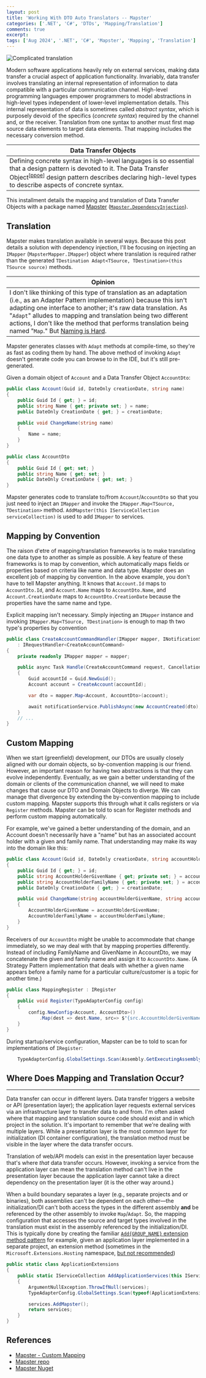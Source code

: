 ```yaml
---
layout: post
title: 'Working With DTO Auto Translators -- Mapster'
categories: ['.NET', 'C#', 'DTOs', 'Mapping/Translation']
comments: true
excerpt: 
tags: ['Aug 2024', '.NET', 'C#', 'Mapster', 'Mapping', 'Translation']
---
```

![Complicated translation](../assets/mapping-translation.png)

<!-- Mapping/Translation series intro boilerplate -->
Modern software applications heavily rely on external services, making data transfer a crucial aspect of application functionality. Invariably, data transfer involves translating an internal representation of information to data compatible with a particular communication channel. High-level programming languages empower programmers to model abstractions in high-level types independent of lower-level implementation details. This internal representation of data is sometimes called _abstract syntax_, which is purposely devoid of the specifics (_concrete syntax_) required by the channel and, or the receiver. Translation from one syntax to another must first map source data elements to target data elements. That mapping includes the necessary conversion method.

<!-- Data Transfer Object boilerplate pull quote/box copy -->
|Data Transfer Objects|
|---|
|Defining concrete syntax in high-level languages is so essential that a design pattern is devoted to it. The Data Transfer Object<sup>\[[ppoe]\]</sup> design pattern describes declaring high-level types to describe aspects of concrete syntax.|

This installment details the mapping and translation of Data Transfer Objects with a package named [Mapster][mapster-git] ([`Mapster.DependencyInjection`][mapster-nuget]).

## Translation

Mapster makes translation available in several ways. Because this post details a solution with dependency injection, I'll be focusing on injecting an `IMapper` (`MapsterMapper.IMapper`) object where translation is required rather than the generated `TDestination Adapt<TSource, TDestination>(this TSource source)` methods.

|Opinion|
|---|
|I don't like thinking of this type of translation as an adaptation (i.e., as an Adapter Pattern implementation) because this isn't adapting one interface to another; it's raw data translation. As "`Adapt`" alludes to mapping and translation being two different actions, I don't like the method that performs translation being named "`Map`." But [Naming is Hard][naming-things].|

Mapster generates classes with `Adapt` methods at compile-time, so they're as fast as coding them by hand. The above method of invoking `Adapt` doesn't generate code you can browse to in the IDE, but it's still pre-generated.

Given a domain object of `Account` and a Data Transfer Object `AccountDto`:

```csharp
public class Account(Guid id, DateOnly creationDate, string name)
{
	public Guid Id { get; } = id;
	public string Name { get; private set; } = name;
	public DateOnly CreationDate { get; } = creationDate;

	public void ChangeName(string name)
	{
		Name = name;
	}
}
```
```csharp
public class AccountDto
{
	public Guid Id { get; set; }
	public string Name { get; set; }
	public DateOnly CreationDate { get; set; }
}
```

Mapster generates code to translate to/from `Account`/`AccountDto` so that you just need to inject an `IMapper` and invoke the `IMapper.Map<TSource, TDestination>` method. `AddMapster(this IServiceCollection serviceCollection)` is used to add `IMapper` to services.

## Mapping by Convention

The raison d'etre of mapping/translation frameworks is to make translating one data type to another as simple as possible. A key feature of these frameworks is to map by convention, which automatically maps fields or properties based on criteria like name and data type. Mapster does an excellent job of mapping by convention. In the above example, you don't have to tell Mapster anything. It knows that `Account.Id` maps to `AccountDto.Id`, and `Account.Name` maps to `AccountDto.Name`, and `Account.CreationDate` maps to `AccountDto.CreationDate` because the properties have the same name and type.

Explicit mapping isn't necessary. Simply injecting an `IMapper` instance and invoking `IMapper.Map<TSource, TDestination>` is enough to map th two type's properties by convention

```csharp
public class CreateAccountCommandHandler(IMapper mapper, INotificationService notificationService)
	: IRequestHandler<CreateAccountCommand>
{
	private readonly IMapper mapper = mapper;

	public async Task Handle(CreateAccountCommand request, CancellationToken cancellationToken)
	{
		Guid accountId = Guid.NewGuid();
		Account account = CreateAccount(accountId);

		var dto = mapper.Map<Account, AccountDto>(account);

		await notificationService.PublishAsync(new AccountCreated(dto), cancellationToken);
	}
    // ...
}
```

## Custom Mapping
When we start (greenfield) development, our DTOs are usually closely aligned with our domain objects, so by-convention mapping is our friend. However, an important reason for having two abstractions is that they can evolve independently. Eventually, as we gain a better understanding of the domain or clients of the communication channel, we will need to make changes that cause our DTO and Domain Objects to diverge. We can manage that divergence by extending the by-convention mapping to include custom mapping. Mapster supports this through what it calls registers or via `Register` methods. Mapster can be told to scan for Register methods and perform custom mapping automatically.

For example, we've gained a better understanding of the domain, and an Account doesn't necessarily have a "name" but has an associated account holder with a given and family name. That understanding may make its way into the domain like this:

```csharp
public class Account(Guid id, DateOnly creationDate, string accountHolderGivenName, string accountHolderFamilyName)
{
	public Guid Id { get; } = id;
	public string AccountHolderGivenName { get; private set; } = accountHolderGivenName;
	public string AccountHolderFamilyName { get; private set; } = accountHolderFamilyName;
	public DateOnly CreationDate { get; } = creationDate;

	public void ChangeName(string accountHolderGivenName, string accountHolderFamilyName)
	{
		AccountHolderGivenName = accountHolderGivenName;
		AccountHolderFamilyName = accountHolderFamilyName;
	}
}
```

Receivers of our `AccountDto` might be unable to accommodate that change immediately, so we may deal with that by mapping properties differently. Instead of including FamilyName and GivenName in AccountDto, we may concatenate the given and family name and assign it to `AccountDto.Name`. (A Strategy Pattern implementation that deals with whether a given name appears before a family name for a particular culture/customer is a topic for another time.)

```csharp
public class MappingRegister : IRegister
{
	public void Register(TypeAdapterConfig config)
	{
		config.NewConfig<Account, AccountDto>()
			.Map(dest => dest.Name, src=> $"{src.AccountHolderGivenName} {src.AccountHolderFamilyName}");
	}
}
```

During startup/service configuration, Mapster can be to told to scan for implementations of `IRegister`:

```csharp
	TypeAdapterConfig.GlobalSettings.Scan(Assembly.GetExecutingAssembly());
```

## Where Does Mapping and Translation Occur?
****
Data transfer can occur in different layers. Data transfer triggers a website or API (presentation layer); the application layer requests external services via an infrastructure layer to transfer data to and from. I'm often asked where that mapping and translation source code should exist and in which project in the solution. It's important to remember that we're dealing with multiple layers. While a presentation layer is the most common layer for initialization (DI container configuration), the translation method must be visible in the layer where the data transfer occurs.

Translation of web/API models can exist in the presentation layer because that's where _that_ data transfer occurs. However, invoking a service from the application layer can mean the translation method can't live in the presentation layer because the application layer cannot take a direct dependency on the presentation layer (it is the other way around.)

When a build boundary separates a layer (e.g., separate projects and or binaries), both assemblies can't be dependent on each other&mdash;the initialization/DI can't both access the types in the different assembly **and** be referenced by the other assembly to invoke `Map`/`Adapt`. So, the mapping configuration that accesses the source and target types involved in the translation must exist in the assembly referenced by the initialization/DI. This is typically done by creating the familiar [`Add{GROUP_NAME}` extension method pattern][register-service-groups] for example, given an application layer implemented in a separate project, an extension method (sometimes in the `Microsoft.Extensions.Hosting` namespace, [but not recommended](https://learn.microsoft.com/en-us/dotnet/core/extensions/dependency-injection-usage#:~:text=don't%20place%20extension%20methods%20in%20the%20microsoft.extensions.dependencyinjection%20namespace%20unless%20you're%20authoring%20an%20official%20microsoft%20package.)) 

```csharp
public static class ApplicationExtensions
{
	public static IServiceCollection AddApplicationServices(this IServiceCollection services)
	{
		ArgumentNullException.ThrowIfNull(services);
		TypeAdapterConfig.GlobalSettings.Scan(typeof(ApplicationExtensions).Assembly);

		services.AddMapster();
		return services;
	}
}
```

## References
- [Mapster - Custom Mapping][mapster-custom-mapping]
- [Mapster repo][mapster-git]
- [Mapster Nuget][mapster-nuget]

[dto]: https://martinfowler.com/eaaCatalog/dataTransferObject.html
[ppoe]: https://amzn.to/3SR8c73
[mapster-git]: https://github.com/MapsterMapper/Mapster
[mapster-nuget]: https://www.nuget.org/packages/Mapster.DependencyInjection
[mapster-custom-mapping]: https://github.com/MapsterMapper/Mapster/wiki/Custom-mapping
[register-service-groups]: https://learn.microsoft.com/en-us/dotnet/core/extensions/dependency-injection#register-groups-of-services-with-extension-methods
[naming-things]: https://bit.ly/naming-things-repo